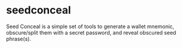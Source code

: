 # seedconceal
Seed Conceal is a simple set of tools to generate a wallet mnemonic, obscure/split them with a secret password, and reveal obscured seed phrase(s).
